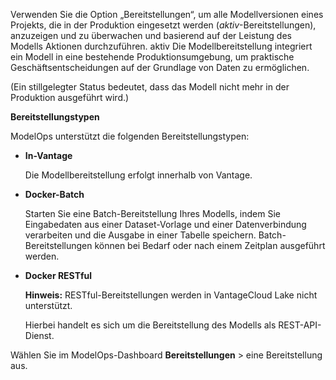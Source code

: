 Verwenden Sie die Option „Bereitstellungen“, um alle Modellversionen eines Projekts, die in der Produktion eingesetzt werden (*aktiv*-Bereitstellungen), anzuzeigen und zu überwachen und basierend auf der Leistung des Modells Aktionen durchzuführen. aktiv Die Modellbereitstellung integriert ein Modell in eine bestehende Produktionsumgebung, um praktische Geschäftsentscheidungen auf der Grundlage von Daten zu ermöglichen.

(Ein stillgelegter Status bedeutet, dass das Modell nicht mehr in der Produktion ausgeführt wird.)

**Bereitstellungstypen**

ModelOps unterstützt die folgenden Bereitstellungstypen:

-   **In-Vantage**

    Die Modellbereitstellung erfolgt innerhalb von Vantage.


-   **Docker-Batch**

    Starten Sie eine Batch-Bereitstellung Ihres Modells, indem Sie Eingabedaten aus einer Dataset-Vorlage und einer Datenverbindung verarbeiten und die Ausgabe in einer Tabelle speichern. Batch-Bereitstellungen können bei Bedarf oder nach einem Zeitplan ausgeführt werden.


-   **Docker RESTful**

    **Hinweis:** RESTful-Bereitstellungen werden in VantageCloud Lake nicht unterstützt.

    Hierbei handelt es sich um die Bereitstellung des Modells als REST-API-Dienst.


Wählen Sie im ModelOps-Dashboard **Bereitstellungen** > eine Bereitstellung aus.


